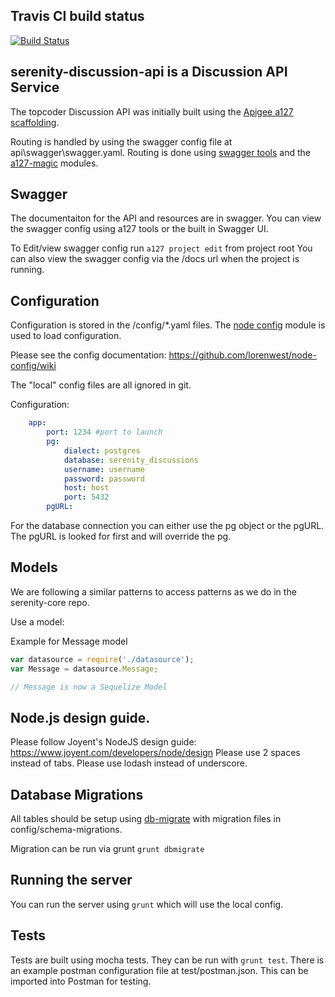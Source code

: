 ## Travis CI build status

[![Build Status](https://travis-ci.org/topcoderinc/serenity-discussions-api.svg?branch=master)](https://travis-ci.org/topcoderinc/serenity-discussions-api)

## serenity-discussion-api is a Discussion API Service

The topcoder Discussion API was initially built using the [Apigee a127 scaffolding](https://github.com/apigee-127/a127-documentation/wiki).

Routing is handled by using the swagger config file at api\swagger\swagger.yaml.
Routing is done using [swagger tools](https://github.com/apigee-127/swagger-tools) and the [a127-magic](https://github.com/apigee-127/magic) modules.

## Swagger

The documentaiton for the API and resources are in swagger.  You can view the swagger config using a127 tools or the built in Swagger UI.

To Edit/view swagger config run ```a127 project edit``` from project root
You can also view the swagger config via the /docs url when the project is running.


## Configuration

Configuration is stored in the /config/*.yaml files.  The [node config](https://github.com/lorenwest/node-config) module is used to load configuration.

Please see the config documentation:  https://github.com/lorenwest/node-config/wiki

The "local" config files are all ignored in git.

Configuration:

```yaml
    app:
        port: 1234 #port to launch
        pg:
            dialect: postgres
            database: serenity_discussions
            username: username
            password: password
            host: host
            port: 5432
        pgURL:
```

For the database connection you can either use the pg object or the pgURL.  The pgURL is looked for first and will override the pg.

## Models

We are following a similar patterns to access patterns as we do in the serenity-core repo.

Use a model:

Example for Message model

```javascript
var datasource = require('./datasource');
var Message = datasource.Message;

// Message is now a Sequelize Model
```

## Node.js design guide.

Please follow Joyent's NodeJS design guide:  https://www.joyent.com/developers/node/design
Please use 2 spaces instead of tabs.
Please use lodash instead of underscore.

## Database Migrations

All tables should be setup using [db-migrate](https://github.com/kunklejr/node-db-migrate) with migration files in config/schema-migrations.

Migration can be run via grunt ```grunt dbmigrate```

## Running the server

You can run the server using ```grunt``` which will use the local config.

## Tests

Tests are built using mocha tests.   They can be run with ```grunt test```.  There is an example postman configuration file at test/postman.json.  This can be imported into Postman for testing.

